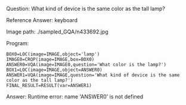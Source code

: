 Question: What kind of device is the same color as the tall lamp?

Reference Answer: keyboard

Image path: ./sampled_GQA/n433692.jpg

Program:

```
BOX0=LOC(image=IMAGE,object='lamp')
IMAGE0=CROP(image=IMAGE,box=BOX0)
ANSWER0=VQA(image=IMAGE0,question='What color is the lamp?')
BOX1=LOC(image=IMAGE,object=ANSWER0)
ANSWER1=VQA(image=IMAGE,question='What kind of device is the same color as the tall lamp?')
FINAL_RESULT=RESULT(var=ANSWER1)
```
Answer: Runtime error: name 'ANSWER0' is not defined

